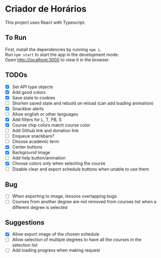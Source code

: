 # Criador de Horários

This project uses React with Typescript.

## To Run

First, install the dependencies by running `npm i`.\
Run `npm start` to start the app in the development mode.\
Open [http://localhost:3000](http://localhost:3000) to view it in the browser.

## TODOs

- [x] Set API type objects
- [x] Add good colors
- [X] Save state to cookies
- [ ] Shorten saved state and rebuild on reload (can add loading animation)
- [X] Snackbar alerts
- [ ] Allow english or other languages
- [X] Add filters for L, T, PB, S
- [X] Course chip colors match course color
- [ ] Add Github link and donation link
- [ ] Enqueue snackbars?
- [ ] Choose academic term
- [X] Center buttons
- [X] Background Image
- [ ] Add help button/animation
- [x] Choose colors only when selecting the course
- [ ] Disable clear and export schedule buttons when unable to use them

## Bug

- [ ] When exporting to image, lessons overlapping bugs
- [ ] Courses from another degree are not removed from courses list when a different degree is selected

## Suggestions

- [X] Allow export image of the chosen schedule
- [ ] Allow selection of multiple degrees to have all the courses in the selection list
- [ ] Add loading progress when making request
